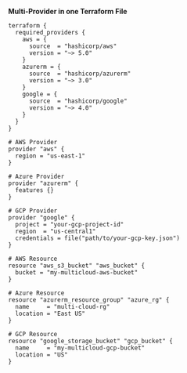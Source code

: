 **Multi-Provider in one Terraform File**
    
    terraform {
      required_providers {
        aws = {
          source  = "hashicorp/aws"
          version = "~> 5.0"
        }
        azurerm = {
          source  = "hashicorp/azurerm"
          version = "~> 3.0"
        }
        google = {
          source  = "hashicorp/google"
          version = "~> 4.0"
        }
      }
    }
    
    # AWS Provider
    provider "aws" {
      region = "us-east-1"
    }
    
    # Azure Provider
    provider "azurerm" {
      features {}
    }
    
    # GCP Provider
    provider "google" {
      project = "your-gcp-project-id"
      region  = "us-central1"
      credentials = file("path/to/your-gcp-key.json")
    }
    
    # AWS Resource
    resource "aws_s3_bucket" "aws_bucket" {
      bucket = "my-multicloud-aws-bucket"
    }
    
    # Azure Resource
    resource "azurerm_resource_group" "azure_rg" {
      name     = "multi-cloud-rg"
      location = "East US"
    }
    
    # GCP Resource
    resource "google_storage_bucket" "gcp_bucket" {
      name     = "my-multicloud-gcp-bucket"
      location = "US"
    }
